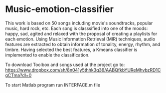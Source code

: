 # Music-emotion-classifier
This work is based on 50 songs including movie's soundtracks, popular music, hard rock, etc. Each song is classsified into one of the moods: happy, sad, agited and relaxed with the proposal of creating a playlists for each emotion. Using Music Information Retrieval (MIR) techniques, audio features are extracted to obtain information of tonality, energy, rhythm, and timbre. Having selected the best features, a Kmeans classifier is implemented to enable the classification.


To download Toolbox and songs used at the project go to:
https://www.dropbox.com/sh/8n041y5thhk3q36/AABQfkbYUReMhvbzRD1CgCTma?dl=0

To start Matlab program run INTERFACE.m file
